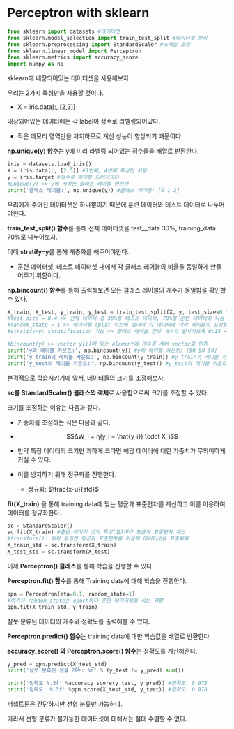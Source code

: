 # Perceptron with sklearn
```python
from sklearn import datasets #데이터셋
from sklearn.model_selection import train_test_split #데이터셋 분리
from sklearn.preprocessing import StandardScaler #스케일 조정
from sklearn.linear_model import Perceptron
from sklearn.metrics import accuracy_score
import numpy as np

```

sklearn에 내장되어있는 데이터셋을 사용해보자. 

우리는 2가지 특성만을 사용할 것이다.
- X = iris.data[:, [2,3]]

내장되어있는 데이터에는 각 label이 정수로 라벨링되어있다.
- 작은 메모리 영역만을 차지하므로 계산 성능이 향상되기 때문이다.

**np.unique(y) 함수**는 y에 미리 라벨링 되어있는 정수들을 배열로 반환한다.

```python
iris = datasets.load_iris()
X = iris.data[:, [2,3]] #3번째, 4번째 특성만 사용
y = iris.target #정수로 레이블 되어져있다.
#unique(y) >> y에 저장된 클래스 레이블 반환환
print('클래스 레이블:', np.unique(y)) #클래스 레이블: [0 1 2]
```

우리에게 주어진 데이터셋은 하나뿐이기 때문에 훈련 데이터와 테스트 데이터로 나누어야한다.

**train_test_split() 함수**를 통해 전체 데이터셋을 test__data 30%, training_data 70%로 나누어보자.

이때 **stratify=y**를 통해 계층화를 해주어야한다. 
- 훈련 데이터셋, 테스트 데이터셋 내에서 각 클래스 레이블의 비율을 동일하게 만들어주기 위함이다.

**np.bincount() 함수**를 통해 출력해보면 모든 클래스 레이블의 개수가 동일함을 확인할 수 있다. 
```python
X_train, X_test, y_train, y_test = train_test_split(X, y, test_size=0.3, random_state=1, stratify=y)
#test_size = 0.4 >> 전체 데이터 중 30%를 테스트 데이터, 70%를 훈련 데이터로 나눔
#random_state = 1 >> 데이터를 split 이전에 섞어야 각 데이터에 여러 레이블이 포함됨
#stratify=y: stratification 기능 >> 클래스 레이블 간의 개수가 일치하도록 0:15 == 1:15 == 2:15

#bincount(y) >> vector y[i]에 맞는 element에 개수를 세어 vector로 반환
print('y의 레이블 카운트:', np.bincount(y)) #y의 레이블 카운트: [50 50 50]
print('y_train의 레이블 카운트:', np.bincount(y_train)) #y_train의 레이블 카운트: [35 35 35]
print('y_test의 레이블 카운트:', np.bincount(y_test)) #y_test의 레이블 카운트: [15 15 15]
```

본격적으로 학습시키기에 앞서, 데이터들의 크기를 조정해보자.

**sc를 StandardScaler() 클래스의 객체**로 사용함으로써 크기를 조정할 수 있다.

크기를 조정하는 이유는 다음과 같다.
- 가중치를 조정하는 식은 다음과 같다.
- $$ΔW_i = η(y_i − \hat{y_i}) \cdot X_i$$
- 만약 특정 데이터의 크기만 과하게 크다면 해당 데이터에 대한 가중치가 무의미하게 커질 수 있다.
- 이를 방지하기 위해 정규화를 진행한다.
	
    - 정규화: $\frac{x-u}{std}$
    
**fit(X_train)** 을 통해 training data에 맞는 평균과 표준편차를 계산하고 이를 이용하여 데이터를 정규화한다.
```python
sc = StandardScaler()
sc.fit(X_train) #훈련 데이터 셋의 특성(열)마다 평균과 표준편차 계산
#transform(): 위와 동일한 평균과 표준편차를 이용해 데이터셋을 표준화화
X_train_std = sc.transform(X_train) 
X_test_std = sc.transform(X_test)
```
이제 **Perceptron() 클래스**를 통해 학습을 진행할 수 있다.

**Perceptron.fit() 함수**를 통해 Training data에 대해 학습을 진행한다. 

```python
ppn = Perceptron(eta=0.1, random_state=1)
#여기서 random_state는 epoch마다 훈련 데이터셋을 섞는 역할
ppn.fit(X_train_std, y_train)
```

잘못 분류된 데이터의 개수와 정확도를 출력해볼 수 있다.

**Perceptron.predict() 함수**는 training data에 대한 학습값을 배열로 반환한다.

**accuracy_score() 와 Perceptron.score() 함수**는 정확도를 계산해준다.
```python
y_pred = ppn.predict(X_test_std)
print('잘못 분류된 샘플 개수: %d' % (y_test != y_pred).sum())

print('정확도 %.3f' %accuracy_score(y_test, y_pred)) #정확도: 0.978
print('정확도: %.3f' %ppn.score(X_test_std, y_test)) #정확도: 0.978
```

퍼셉트론은 간단하지만 선형 분류만 가능하다.

따라서 선형 분류가 불가능한 데이터셋에 대해서는 절대 수렴할 수 없다.